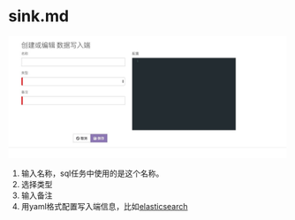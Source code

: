# sink.md
![](/docs/media/15615348211767/15615350980851.jpg)

1. 输入名称，sql任务中使用的是这个名称。
2. 选择类型
3. 输入备注
4. 用yaml格式配置写入端信息，比如[elasticsearch](/docs/static_files/elasticsearch.md)

